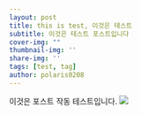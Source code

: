 ```yaml
---
layout: post
title: this is test, 이것은 테스트
subtitle: 이것은 테스트 포스트입니다
cover-img: ""
thumbnail-img: ''
share-img: ''
tags: [test, tag]
author: polaris0208
---
```

이것은 포스트 작동 테스트입니다.
![](https://drive.google.com/thumbnail?id=10aekuCEVnoXZFC-t7TpI8hE2WWwZ00Z5)

